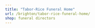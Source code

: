 ```yaml
---
title: "Tabor-Rice Funeral Home"
url: /brighton/tabor-rice-funeral-home/
shop: funeral directors
---
```

